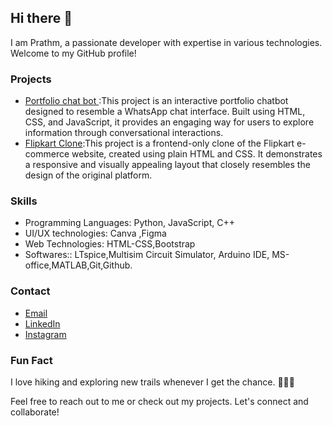 ## Hi there 👋

I am Prathm, a passionate developer with expertise in various technologies. Welcome to my GitHub profile!

### Projects
- [Portfolio chat bot ](link):This project is an interactive portfolio chatbot designed to resemble a WhatsApp chat interface. Built using HTML, CSS, and JavaScript, it provides an engaging way for users to explore information through conversational interactions.
- [Flipkart Clone](link):This project is a frontend-only clone of the Flipkart e-commerce website, created using plain HTML and CSS. It demonstrates a responsive and visually appealing layout that closely resembles the design of the original platform.

### Skills
- Programming Languages: Python, JavaScript, C++
- UI/UX technologies: Canva ,Figma
- Web Technologies: HTML-CSS,Bootstrap
- Softwares:: LTspice,Multisim Circuit Simulator, Arduino IDE, MS-office,MATLAB,Git,Github.

### Contact
- [Email](prathmeshtakarde8@gmail.com)
- [LinkedIn](https://www.linkedin.com/in/prathmesh-takarde-4994522a0/)
- [Instagram](https://instagram.com/prathmesh_t_05)

### Fun Fact
I love hiking and exploring new trails whenever I get the chance. 🌲🚶‍♂️

Feel free to reach out to me or check out my projects. Let's connect and collaborate!
